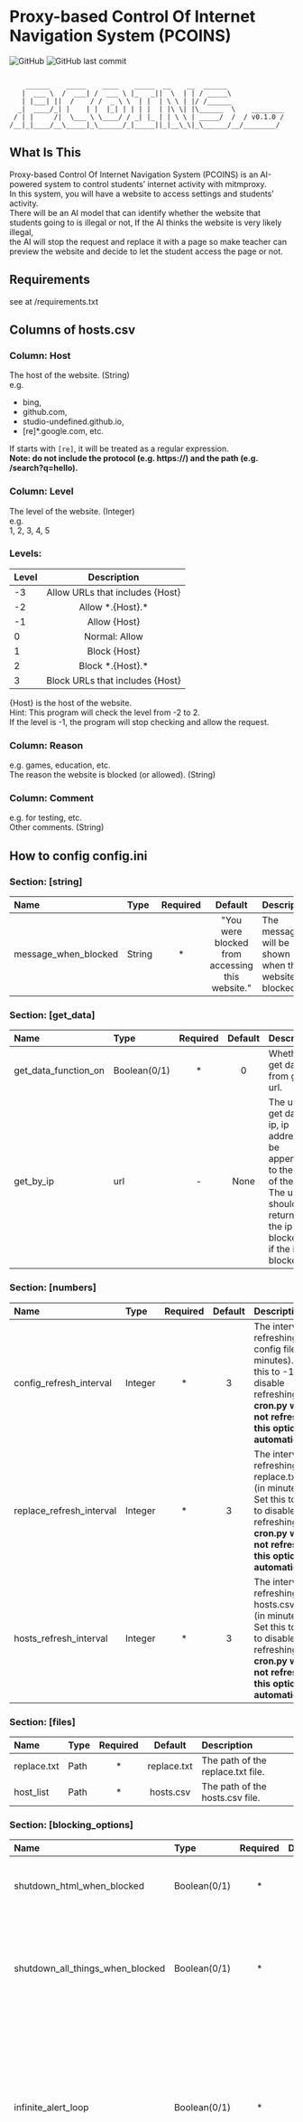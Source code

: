 # Proxy-based Control Of Internet Navigation System (PCOINS)

![GitHub](https://img.shields.io/github/license/Studio-Undefined/PCOINS?style=flat)
![GitHub last commit](https://img.shields.io/github/last-commit/Studio-Undefined/PCOINS?style=flat)

```text

    ______    _____    ____    _____  __    __  ______  
   |  ___ \  /  ___| /  ___ \ |_   _||  \  | | / _____\  
   | |___| ||  /    / /  _ \ \  | |  | \ \ | |/ /______  
  _|  ____/_| |    | |  |_| | | | |  | |\ \| |\______  \    ________  
 / | |     /|  \___ \ \____/ / _| |_ | | \ \ | _____/  /  / v0.1.0 /  
/__|_|____/__\_____|_\______/_|_____||_|__\_\|_\______/__/________/  

```

## What Is This

Proxy-based Control Of Internet Navigation System (PCOINS) is an AI-powered system to control students’ internet activity with mitmproxy.  
In this system, you will have a website to access settings and students’ activity.  
There will be an AI model that can identify whether the website that students going to is illegal or not, If the AI thinks the website is very likely illegal,  
the AI will stop the request and replace it with a page so make teacher can preview the website and decide to let the student access the page or not.

## Requirements

see at /requirements.txt

## Columns of hosts.csv

### Column: Host

The host of the website. (String)  
e.g.  

- bing,  
- github.com,  
- studio-undefined.github.io,  
- [re]*.google.com,
etc.

If starts with `[re]`, it will be treated as a regular expression.  
**Note: do not include the protocol (e.g. https://) and the path (e.g. /search?q=hello).**

### Column: Level

The level of the website. (Integer)  
e.g.  
1, 2, 3, 4, 5  

### **Levels:**

| Level |            Description            |
|:------|:---------------------------------:|
|-3     |  Allow URLs that includes {Host}  |
|-2     |         Allow \*.{Host}.\*        |
|-1     |           Allow {Host}            |
|0      |          Normal: Allow            |
|1      |           Block {Host}            |
|2      |       Block \*.{Host}.\*          |
|3      | Block URLs that includes {Host}   |

{Host} is the host of the website.  
Hint: This program will check the level from -2 to 2.  
If the level is -1, the program will stop checking and allow the request.

### Column: Reason

e.g. games, education, etc.  
The reason the website is blocked (or allowed). (String)

### Column: Comment

e.g. for testing, etc.  
Other comments. (String)

## How to config config.ini

### Section: \[string\]

| Name |  Type  | Required | Default | Description |
|:-----|:-------|:--------:|:-------:|:------------|
| message_when_blocked | String |    *     | "You were blocked from accessing this website." | The message will be shown when the website is blocked. |

### Section: \[get_data\]

| Name |  Type  | Required | Default | Description |
|:-----|:-------|:--------:|:-------:|:------------|
| get_data_function_on | Boolean(0/1) |    *     | 0 | Whether to get data from given url. |
| get_by_ip | url |  -  | None | The url to get data by ip, ip address will be appended to the end of the url. The url should return 0 if the ip is not blocked, 1 if the ip is blocked. |

### Section: \[numbers\]

| Name |  Type  | Required | Default | Description |
|:-----|:-------|:--------:|:-------:|:------------|
| config_refresh_interval | Integer |    *     | 3 | The interval of refreshing the config file (in minutes).  Set this to -1 to disable refreshing. **cron.py will not refresh this option automatically.** |
| replace_refresh_interval | Integer |    *     | 3 | The interval of refreshing the replace.txt file (in minutes).  Set this to -1 to disable refreshing. **cron.py will not refresh this option automatically.** |
| hosts_refresh_interval | Integer |    *     | 3 | The interval of refreshing the hosts.csv file (in minutes).  Set this to -1 to disable refreshing. **cron.py will not refresh this option automatically.** |

### Section: \[files\]

| Name |  Type  | Required | Default | Description |
|:-----|:-------|:--------:|:-------:|:------------|
| replace.txt | Path |    *     | replace.txt | The path of the replace.txt file. |
| host_list | Path |    *     | hosts.csv | The path of the hosts.csv file. |

### Section: \[blocking_options\]

| Name |  Type  | Required | Default | Description |
|:-----|:-------|:--------:|:-------:|:------------|
| shutdown_html_when_blocked | Boolean(0/1) |    *     | 0 | Whether to shutdown the html when blocked. |
| shutdown_all_things_when_blocked | Boolean(0/1) |    *     | 0 | Whether to shutdown all things when blocked.(including html, csv, websocket, etc.) |
| infinite_alert_loop | Boolean(0/1) |    *     | 1 | Whether to alert the user infinitely so the user can't access the website normally. (If the user turned of JavaScript, this option will be useless.) |
| cover_window | Boolean(0/1) |    *     | 1 | Whether to cover the window with a blur div. |
| refresh_interval | Integer |    -     | 5 | The interval of refreshing the website to make sure the user can't access the website normally. (in seconds) |

### Section: \[mode\]

| Name |  Type  | Required | Default | Description |
|:-----|:-------|:--------:|:-------:|:------------|
| blacklist_mode | Boolean(0/1) |    *     | 1 | PCOINS will only block the websites with level >= 1. |
| whitelist_mode | Boolean(0/1) |    *     | 0 | PCOINS will only allow the websites with level <= 1. |

### Section: \[others\]

| Name |  Type  | Required | Default | Description |
|:-----|:-------|:--------:|:-------:|:------------|
| colorful | Boolean(0/1) |    *     | 1 | COLORFUL output!  **The LOGO will be colorful even if this option is set to 0.** |

